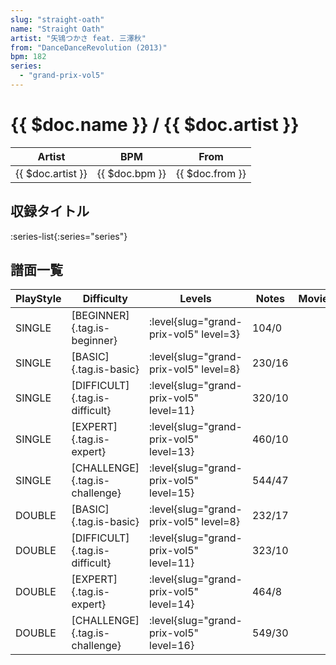 ```yaml
---
slug: "straight-oath"
name: "Straight Oath"
artist: "矢鴇つかさ feat. 三澤秋"
from: "DanceDanceRevolution (2013)"
bpm: 182
series:
  - "grand-prix-vol5"
---
```


# {{ $doc.name }} / {{ $doc.artist }}

|Artist|BPM|From|
|------|---|----|
|{{ $doc.artist }}|{{ $doc.bpm }}|{{ $doc.from }}|

## 収録タイトル

:series-list{:series="series"}

## 譜面一覧

|PlayStyle|Difficulty|Levels|Notes|Movie|
|---------|----------|------|-----|-----|
|SINGLE|[BEGINNER]{.tag.is-beginner}|<div class="field is-grouped is-grouped-multiline"> :level{slug="grand-prix-vol5" level=3}</div>|104/0||
|SINGLE|[BASIC]{.tag.is-basic}|<div class="field is-grouped is-grouped-multiline"> :level{slug="grand-prix-vol5" level=8}</div>|230/16||
|SINGLE|[DIFFICULT]{.tag.is-difficult}|<div class="field is-grouped is-grouped-multiline"> :level{slug="grand-prix-vol5" level=11}</div>|320/10||
|SINGLE|[EXPERT]{.tag.is-expert}|<div class="field is-grouped is-grouped-multiline"> :level{slug="grand-prix-vol5" level=13}</div>|460/10||
|SINGLE|[CHALLENGE]{.tag.is-challenge}|<div class="field is-grouped is-grouped-multiline"> :level{slug="grand-prix-vol5" level=15}</div>|544/47||
|DOUBLE|[BASIC]{.tag.is-basic}|<div class="field is-grouped is-grouped-multiline"> :level{slug="grand-prix-vol5" level=8}</div>|232/17||
|DOUBLE|[DIFFICULT]{.tag.is-difficult}|<div class="field is-grouped is-grouped-multiline"> :level{slug="grand-prix-vol5" level=11}</div>|323/10||
|DOUBLE|[EXPERT]{.tag.is-expert}|<div class="field is-grouped is-grouped-multiline"> :level{slug="grand-prix-vol5" level=14}</div>|464/8||
|DOUBLE|[CHALLENGE]{.tag.is-challenge}|<div class="field is-grouped is-grouped-multiline"> :level{slug="grand-prix-vol5" level=16}</div>|549/30||

